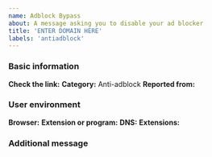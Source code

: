 ```yaml
---
name: Adblock Bypass
about: A message asking you to disable your ad blocker
title: 'ENTER DOMAIN HERE'
labels: 'antiadblock'
---
```


<!-- Please read this https://github.com/bogachenko/fuckfuckadblock/wiki/Support-policy#report before posting your report. -->
### Basic information

**Check the link:** <!-- Next to this phrase, include the link you want to test. -->
**Category:** Anti-adblock
**Reported from:** <!-- In which country is your IP address? -->

### User environment

**Browser:** <!-- Write here the name of the browser and its version. -->
**Extension or program:** <!-- Only uBlock Origin or Adguard. -->
**DNS:** <!-- Are you using a third-party ad-filtering DNS-server? -->
**Extensions:** <!-- What add-ons do you use in your browser? -->

### Additional message

<!-- Write only useful information here, if it is not there, delete this field. -->
